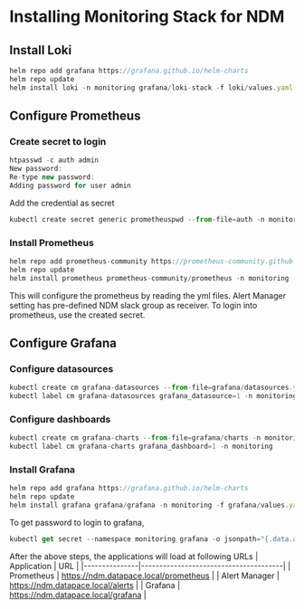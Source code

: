 # Installing Monitoring Stack for NDM #
## Install Loki ##
```javascript
helm repo add grafana https://grafana.github.io/helm-charts
helm repo update
helm install loki -n monitoring grafana/loki-stack -f loki/values.yaml
```
## Configure Prometheus ##
### Create secret to login ###
```javascript
htpasswd -c auth admin
New password:
Re-type new password:
Adding password for user admin
```
Add the credential as secret
```javascript
kubectl create secret generic prometheuspwd --from-file=auth -n monitoring
```
### Install Prometheus ###
```javascript
helm repo add prometheus-community https://prometheus-community.github.io/helm-charts
helm repo update
helm install prometheus prometheus-community/prometheus -n monitoring -f prometheus/alerting_rules.yml -f prometheus/alertmanager.yml -f prometheus/prometheus-ingress.yml  -f prometheus/alertmanager-ingress.yml
```
This will configure the prometheus by reading the yml files. Alert Manager setting has pre-defined NDM slack group as receiver. To login into prometheus, use the created secret.
## Configure Grafana ##
### Configure datasources ###
```javascript
kubectl create cm grafana-datasources --from-file=grafana/datasources.yaml -n monitoring
kubectl label cm grafana-datasources grafana_datasource=1 -n monitoring
```
### Configure dashboards ###
```javascript
kubectl create cm grafana-charts --from-file=grafana/charts -n monitoring
kubectl label cm grafana-charts grafana_dashboard=1 -n monitoring
```
### Install Grafana ###
```javascript
helm repo add grafana https://grafana.github.io/helm-charts
helm repo update
helm install grafana grafana/grafana -n monitoring -f grafana/values.yaml
```
To get password to login to grafana,
```javascript
kubectl get secret --namespace monitoring grafana -o jsonpath="{.data.admin-password}" | base64 --decode ; echo
```

After the above steps, the applications will load at following URLs
| Application   | URL                                   |
|---------------|---------------------------------------|
| Prometheus    | https://ndm.datapace.local/prometheus |
| Alert Manager | https://ndm.datapace.local/alerts     |
| Grafana       | https://ndm.datapace.local/grafana    |
